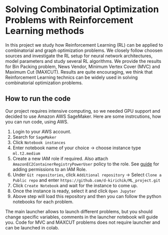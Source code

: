 # Solving Combinatorial Optimization Problems with Reinforcement Learning methods

In this project we study how Reinforcement Learning (RL) can be applied to combinatorial and graph optimization problems. 
We closely follow choosen sources and investigate the RL setup for neural network architectures, model parameters and study several RL algorithms. 
We provide the results for Bin Packing problem, News Vendor, Minimum Vertex Cover (MVC) and Maximum Cut (MAXCUT).
Results are quite encouraging, we think that Reinforcement Learning technics can be widely used in solving combinatorial optimization problems.

## How to run the code

Our project requires intensive computing, so we needed GPU support and decided to use Amazon AWS SageMaker.
Here are some instrcutions, how you can run code, using AWS.

1. Login to your AWS account.
1. Search for `SageMaker`
1. Click `Notebook instances`
1. Enter notebook name of your choice &rarr; choose instance type `ml.t2.medium` 
1. Create a new IAM role if required. Also attach `AmazonEC2ContainerRegistryPowerUser` policy to the role. See [guide](https://docs.aws.amazon.com/IAM/latest/UserGuide/access_policies_manage-attach-detach.html#add-policies-console) for adding permissions to an IAM Role.
1. Under `Git repositories`, click `Additional repository` &rarr; Select `Clone a Public repo` and enter `https://github.com/d-kirichik/ML_project.git`
1. Click `Create Notebook` and wait for the instance to come up.
1. Once the instance is ready, select it and click `Open Jupyter` 
1. Above step will load this repository and then you can follow the python notebooks for each problem.

The main launcher allows to launch different problems, but you should change specific variables, comments in the launcher notebook will guide you.
Code for MVC and MAXCUT problems does not require launcher and can be launched in colab.
